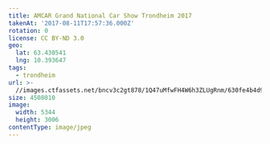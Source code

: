 ```yaml
---
title: AMCAR Grand National Car Show Trondheim 2017
takenAt: '2017-08-11T17:57:36.000Z'
rotation: 0
license: CC BY-ND 3.0
geo:
  lat: 63.430541
  lng: 10.393647
tags:
  - trondheim
url: >-
  //images.ctfassets.net/bncv3c2gt878/1Q47uMfwFH4W6h3ZLUgRnm/630fe4b4d9efe79278375ff32a46e3c3/amcar-grand-national-car-show-trondheim-2017_36508142605_o
size: 4508010
image:
  width: 5344
  height: 3006
contentType: image/jpeg
---
```


